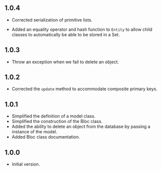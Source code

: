 ## 1.0.4

- Corrected serialization of primitive lists.

- Added an equality operator and hash function to `Entity` to allow child classes to automatically be able to be stored in a Set.

## 1.0.3

- Throw an exception when we fail to delete an object.

## 1.0.2

- Corrected the `update` method to accommodate composite primary keys.

## 1.0.1

- Simplified the definition of a model class.
- Simplified the construction of the Bloc class.
- Added the ability to delete an object from the database by passing a instance of the model.
- Added Bloc class documentation.

## 1.0.0

- Initial version.
